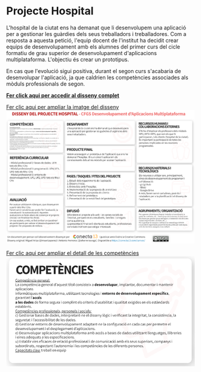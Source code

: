 Projecte Hospital
=================

L'hospital de la ciutat ens ha demanat que li desenvolupem una aplicació per a gestionar les guàrdies dels seus treballadors i treballadores. Com a resposta a aquesta petició, l'equip docent de l'institut ha decidit crear equips de desenvolupament amb els alumnes del primer curs del cicle formatiu de grau superior de desenvolupament d'aplicacions multiplataforma. L'objectiu és crear un prototipus.

En cas que l'evolució sigui positiva, durant el segon curs s'acabaria de desenvolupar l'aplicació, ja que caldrien les competències associades als mòduls professionals de segon.

[**Fer click aqui per accedir al disseny complet**](https://view.genial.ly/63fcc74d2cfb7400137d1fe9/interactive-content-canvas-projectes-abp)


[Fer clic aqui per ampliar la imatge del disseny <img src="projecte-hospital.png" alt="Disseny projecte hospital">](projecte-hospital.png)


[Fer clic aqui per ampliar el detall de les competències <img src="projecte-hospital-competencies.png" alt="Detall de les competències">](projecte-hospital-competencies.png)

